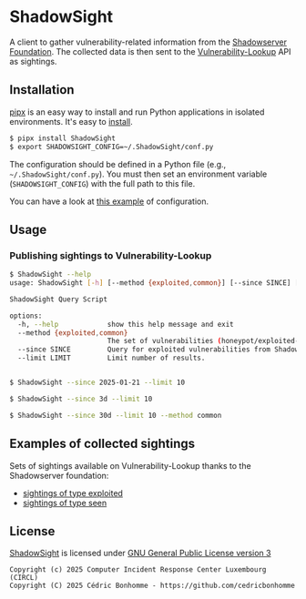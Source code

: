 # ShadowSight

A client to gather vulnerability-related information from the
[Shadowserver Foundation](https://www.shadowserver.org).
The collected data is then sent to the
[Vulnerability-Lookup](https://github.com/cve-search/vulnerability-lookup) API as sightings.


## Installation

[pipx](https://github.com/pypa/pipx) is an easy way to install and run Python applications in isolated environments.
It's easy to [install](https://github.com/pypa/pipx?tab=readme-ov-file#on-linux).

```bash
$ pipx install ShadowSight
$ export SHADOWSIGHT_CONFIG=~/.ShadowSight/conf.py
```

The configuration should be defined in a Python file (e.g., ``~/.ShadowSight/conf.py``).
You must then set an environment variable (``SHADOWSIGHT_CONFIG``) with the full path to this file.

You can have a look at [this example](https://github.com/vulnerability-lookup/ShadowSight/blob/main/shadowsight/conf_sample.py) of configuration.


## Usage

### Publishing sightings to Vulnerability-Lookup

```bash
$ ShadowSight --help
usage: ShadowSight [-h] [--method {exploited,common}] [--since SINCE] [--limit LIMIT]

ShadowSight Query Script

options:
  -h, --help            show this help message and exit
  --method {exploited,common}
                        The set of vulnerabilities (honeypot/exploited-vulnerabilities or honeypot/common-vulnerabilities) from the honeypot group.
  --since SINCE         Query for exploited vulnerabilities from Shadow Server (back until) this date inclusive (yyyy-mm-dd), or specify an integer to represent days in the past.
  --limit LIMIT         Limit number of results.


$ ShadowSight --since 2025-01-21 --limit 10

$ ShadowSight --since 3d --limit 10

$ ShadowSight --since 30d --limit 10 --method common
```


## Examples of collected sightings

Sets of sightings available on Vulnerability-Lookup thanks to the Shadowserver foundation:

- [sightings of type exploited](https://vulnerability.circl.lu/sightings/?query=honeypot%2Fexploited-vulnerabilities)
- [sightings of type seen](https://vulnerability.circl.lu/sightings/?query=honeypot%2Fcommon-vulnerabilities)


## License

[ShadowSight](https://github.com/vulnerability-lookup/ShadowSight) is licensed under
[GNU General Public License version 3](https://www.gnu.org/licenses/gpl-3.0.html)

~~~
Copyright (c) 2025 Computer Incident Response Center Luxembourg (CIRCL)
Copyright (C) 2025 Cédric Bonhomme - https://github.com/cedricbonhomme
~~~
